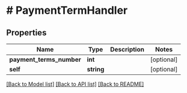# # PaymentTermHandler

## Properties

Name | Type | Description | Notes
------------ | ------------- | ------------- | -------------
**payment_terms_number** | **int** |  | [optional]
**self** | **string** |  | [optional]

[[Back to Model list]](../../README.md#models) [[Back to API list]](../../README.md#endpoints) [[Back to README]](../../README.md)
